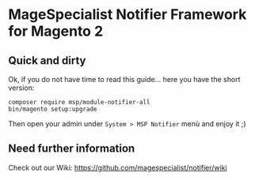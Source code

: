 # MageSpecialist Notifier Framework for Magento 2

## Quick and dirty

Ok, if you do not have time to read this guide... here you have the short version:

```
composer require msp/module-notifier-all
bin/magento setup:upgrade
```

Then open your admin under `System > MSP Notifier` menù and enjoy it ;)

## Need further information

Check out our Wiki: https://github.com/magespecialist/notifier/wiki
